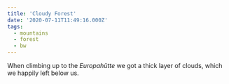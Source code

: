 ```yaml
---
title: 'Cloudy Forest'
date: '2020-07-11T11:49:16.000Z'
tags:
  - mountains
  - forest
  - bw
---
```


When climbing up to the _Europahütte_ we got a thick layer of clouds, which we happily left below
us.
